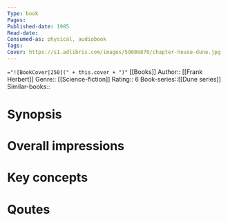 ```yaml
---
Type: book
Pages: 
Published-date: 1985
Read-date:
Consumed-as: physical, audiobook
Tags: 
Cover: https://s1.adlibris.com/images/59086870/chapter-house-dune.jpg
---
```

`="![BookCover|250](" + this.cover + ")"`
[[Books]]
Author:: [[Frank Herbert]]
Genre:: [[Science-fiction]]
Rating:: 6
Book-series::[[Dune series]]
Similar-books:: 

# Synopsis

# Overall impressions

# Key concepts


# Qoutes


